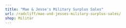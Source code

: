 ```yaml
---
title: "Mae & Jesse's Military Surplus Sales"
url: /radcliff/mae-und-jesses-military-surplus-sales/
shop: Militär
---
```


